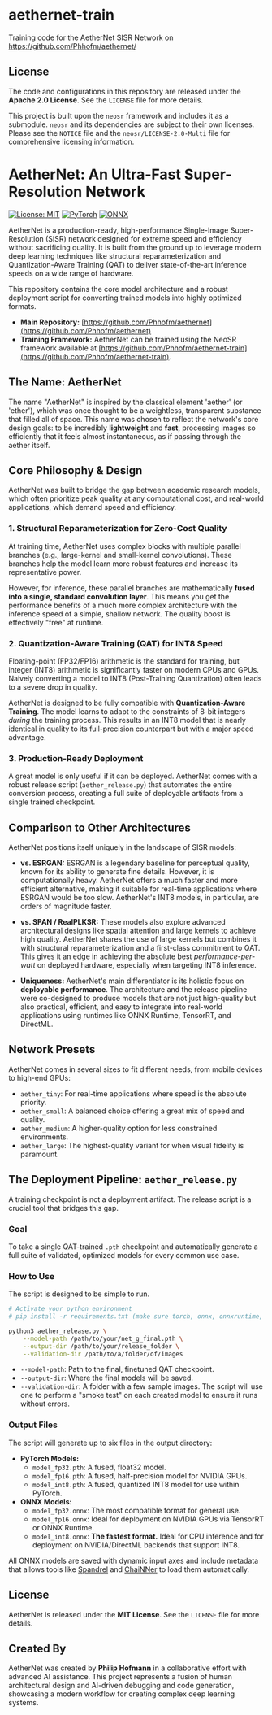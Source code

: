 # aethernet-train
Training code for the AetherNet SISR Network on https://github.com/Phhofm/aethernet/

## License

The code and configurations in this repository are released under the **Apache 2.0 License**. See the `LICENSE` file for more details.

This project is built upon the `neosr` framework and includes it as a submodule. `neosr` and its dependencies are subject to their own licenses. Please see the `NOTICE` file and the `neosr/LICENSE-2.0-Multi` file for comprehensive licensing information.

# AetherNet: An Ultra-Fast Super-Resolution Network

[![License: MIT](https://img.shields.io/badge/License-MIT-yellow.svg)](https://opensource.org/licenses/MIT)
[![PyTorch](https://img.shields.io/badge/PyTorch-2.0+-%23EE4C2C?logo=pytorch)](https://pytorch.org/)
[![ONNX](https://img.shields.io/badge/ONNX-1.12+-%235A94DB?logo=onnx)](https://onnx.ai/)

AetherNet is a production-ready, high-performance Single-Image Super-Resolution (SISR) network designed for extreme speed and efficiency without sacrificing quality. It is built from the ground up to leverage modern deep learning techniques like structural reparameterization and Quantization-Aware Training (QAT) to deliver state-of-the-art inference speeds on a wide range of hardware.

This repository contains the core model architecture and a robust deployment script for converting trained models into highly optimized formats.

-   **Main Repository:** [https://github.com/Phhofm/aethernet](https://github.com/Phhofm/aethernet)
-   **Training Framework:** AetherNet can be trained using the NeoSR framework available at [https://github.com/Phhofm/aethernet-train](https://github.com/Phhofm/aethernet-train).

## The Name: AetherNet

The name "AetherNet" is inspired by the classical element 'aether' (or 'ether'), which was once thought to be a weightless, transparent substance that filled all of space. This name was chosen to reflect the network's core design goals: to be incredibly **lightweight** and **fast**, processing images so efficiently that it feels almost instantaneous, as if passing through the aether itself.

## Core Philosophy & Design

AetherNet was built to bridge the gap between academic research models, which often prioritize peak quality at any computational cost, and real-world applications, which demand speed and efficiency.

### 1. Structural Reparameterization for Zero-Cost Quality
At training time, AetherNet uses complex blocks with multiple parallel branches (e.g., large-kernel and small-kernel convolutions). These branches help the model learn more robust features and increase its representative power.

However, for inference, these parallel branches are mathematically **fused into a single, standard convolution layer**. This means you get the performance benefits of a much more complex architecture with the inference speed of a simple, shallow network. The quality boost is effectively "free" at runtime.

### 2. Quantization-Aware Training (QAT) for INT8 Speed
Floating-point (FP32/FP16) arithmetic is the standard for training, but integer (INT8) arithmetic is significantly faster on modern CPUs and GPUs. Naively converting a model to INT8 (Post-Training Quantization) often leads to a severe drop in quality.

AetherNet is designed to be fully compatible with **Quantization-Aware Training**. The model learns to adapt to the constraints of 8-bit integers *during* the training process. This results in an INT8 model that is nearly identical in quality to its full-precision counterpart but with a major speed advantage.

### 3. Production-Ready Deployment
A great model is only useful if it can be deployed. AetherNet comes with a robust release script (`aether_release.py`) that automates the entire conversion process, creating a full suite of deployable artifacts from a single trained checkpoint.

## Comparison to Other Architectures

AetherNet positions itself uniquely in the landscape of SISR models:

-   **vs. ESRGAN:** ESRGAN is a legendary baseline for perceptual quality, known for its ability to generate fine details. However, it is computationally heavy. AetherNet offers a much faster and more efficient alternative, making it suitable for real-time applications where ESRGAN would be too slow. AetherNet's INT8 models, in particular, are orders of magnitude faster.

-   **vs. SPAN / RealPLKSR:** These models also explore advanced architectural designs like spatial attention and large kernels to achieve high quality. AetherNet shares the use of large kernels but combines it with structural reparameterization and a first-class commitment to QAT. This gives it an edge in achieving the absolute best *performance-per-watt* on deployed hardware, especially when targeting INT8 inference.

-   **Uniqueness:** AetherNet's main differentiator is its holistic focus on **deployable performance**. The architecture and the release pipeline were co-designed to produce models that are not just high-quality but also practical, efficient, and easy to integrate into real-world applications using runtimes like ONNX Runtime, TensorRT, and DirectML.

## Network Presets

AetherNet comes in several sizes to fit different needs, from mobile devices to high-end GPUs:

-   `aether_tiny`: For real-time applications where speed is the absolute priority.
-   `aether_small`: A balanced choice offering a great mix of speed and quality.
-   `aether_medium`: A higher-quality option for less constrained environments.
-   `aether_large`: The highest-quality variant for when visual fidelity is paramount.

## The Deployment Pipeline: `aether_release.py`

A training checkpoint is not a deployment artifact. The release script is a crucial tool that bridges this gap.

### Goal
To take a single QAT-trained `.pth` checkpoint and automatically generate a full suite of validated, optimized models for every common use case.

### How to Use
The script is designed to be simple to run.

```bash
# Activate your python environment
# pip install -r requirements.txt (make sure torch, onnx, onnxruntime, etc. are installed)

python3 aether_release.py \
    --model-path /path/to/your/net_g_final.pth \
    --output-dir /path/to/your/release_folder \
    --validation-dir /path/to/a/folder/of/images
```

-   `--model-path`: Path to the final, finetuned QAT checkpoint.
-   `--output-dir`: Where the final models will be saved.
-   `--validation-dir`: A folder with a few sample images. The script will use one to perform a "smoke test" on each created model to ensure it runs without errors.

### Output Files
The script will generate up to six files in the output directory:
-   **PyTorch Models:**
    -   `model_fp32.pth`: A fused, float32 model.
    -   `model_fp16.pth`: A fused, half-precision model for NVIDIA GPUs.
    -   `model_int8.pth`: A fused, quantized INT8 model for use within PyTorch.
-   **ONNX Models:**
    -   `model_fp32.onnx`: The most compatible format for general use.
    -   `model_fp16.onnx`: Ideal for deployment on NVIDIA GPUs via TensorRT or ONNX Runtime.
    -   `model_int8.onnx`: **The fastest format.** Ideal for CPU inference and for deployment on NVIDIA/DirectML backends that support INT8.

All ONNX models are saved with dynamic input axes and include metadata that allows tools like [Spandrel](https://github.com/chaiNNer-org/spandrel) and [ChaiNNer](https://chainner.app/) to load them automatically.

## License
AetherNet is released under the **MIT License**. See the `LICENSE` file for more details.

## Created By
AetherNet was created by **Philip Hofmann** in a collaborative effort with advanced AI assistance. This project represents a fusion of human architectural design and AI-driven debugging and code generation, showcasing a modern workflow for creating complex deep learning systems.